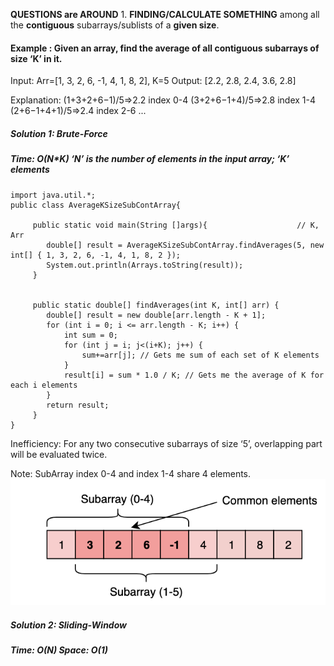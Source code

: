 
**QUESTIONS are AROUND**
    1. **FINDING/CALCULATE SOMETHING** among all the **contiguous** subarrays/sublists of a **given size**.

#### Example : Given an array, find the average of all contiguous subarrays of size ‘K’ in it.
Input: Arr=[1, 3, 2, 6, -1, 4, 1, 8, 2], K=5
Output: [2.2, 2.8, 2.4, 3.6, 2.8]

Explanation:
(1+3+2+6−1)/5=>2.2 index 0-4
(3+2+6−1+4)/5=>2.8 index 1-4
(2+6−1+4+1)/5=>2.4 index 2-6
...
#####  Solution 1: Brute-Force
#####  Time: O(N*K)  ‘N’ is the number of elements in the input array; ‘K’ elements
```
import java.util.*;
public class AverageKSizeSubContArray{

     public static void main(String []args){                    // K, Arr
        double[] result = AverageKSizeSubContArray.findAverages(5, new int[] { 1, 3, 2, 6, -1, 4, 1, 8, 2 });
        System.out.println(Arrays.toString(result));
     }
     
     
     public static double[] findAverages(int K, int[] arr) {
        double[] result = new double[arr.length - K + 1];
        for (int i = 0; i <= arr.length - K; i++) {
            int sum = 0;
            for (int j = i; j<(i+K); j++) {
                sum+=arr[j]; // Gets me sum of each set of K elements
            }
            result[i] = sum * 1.0 / K; // Gets me the average of K for each i elements
        }
        return result;
     }
}
```

Inefficiency: For any two consecutive subarrays of size ‘5’, overlapping part will be evaluated twice.

Note: SubArray index 0-4 and index 1-4 share 4 elements.
![Window of 4 shared elements](sliding-window.png)

#####  Solution 2: Sliding-Window
#####  Time: O(N) Space: O(1)